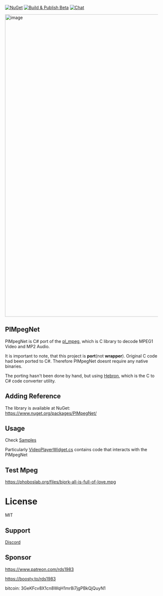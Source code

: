 [![NuGet](https://img.shields.io/nuget/v/PlMpegNet.svg)](https://www.nuget.org/packages/PlMpegNet/)
[![Build & Publish Beta](https://github.com/rds1983/PlMpegNet/actions/workflows/build-and-publish-beta.yml/badge.svg)](https://github.com/rds1983/PlMpegNet/actions/workflows/build-and-publish-beta.yml)
[![Chat](https://img.shields.io/discord/628186029488340992.svg)](https://discord.gg/ZeHxhCY)

<img width="1402" height="992" alt="image" src="https://github.com/user-attachments/assets/9bcc2565-5772-416c-b1c1-16606b1b241a" />

## PlMpegNet
PlMpegNet is C# port of the [pl_mpeg](https://github.com/phoboslab/pl_mpeg), which is C library to decode MPEG1 Video and MP2 Audio.

It is important to note, that this project is **port**(not **wrapper**). Original C code had been ported to C#. Therefore PlMpegNet doesnt require any native binaries.

The porting hasn't been done by hand, but using [Hebron](https://github.com/rds1983/Hebron), which is the C to C# code converter utility.

## Adding Reference

The library is available at NuGet: https://www.nuget.org/packages/PlMpegNet/

## Usage
Check [Samples](Samples)

Particularly [VideoPlayerWidget.cs](Samples/PlMpegNet.Samples.VideoPlayer/UI/VideoPlayerWidget.cs) contains code that interacts with the PlMpegNet

## Test Mpeg
https://phoboslab.org/files/bjork-all-is-full-of-love.mpg

# License
MIT

## Support
[Discord](https://discord.gg/ZeHxhCY)

## Sponsor
https://www.patreon.com/rds1983

https://boosty.to/rds1983

bitcoin: 3GeKFcv8X1cn8WqH1mr8i7jgPBkQjQuyN1
